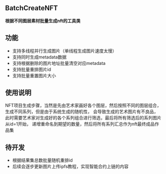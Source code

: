## BatchCreateNFT
**根据不同图层素材批量生成nft的工具类**
## 功能
* 支持多线程并行生成图片（单线程生成图片速度太慢）
* 支持同时生成metadata数据
* 支持根据删除的图片地址批量清空对应metadata
* 支持批量重排图片id
* 支持批量重置图片大小
## 使用说明
NFT项目生成步骤，当然是先由艺术家画好各个图层，然后按照不同的图层组合，生成不同系列，但是由于系统生成的随机性，
会导致生成的艺术图片有不良品，此时需要艺术家对生成好的各个系列组合进行筛选，最后将所有筛选后的系列图片从id=1开始，
递增重命名到期望的数量，然后将所有系列汇总作为nft最终成品作品集
## 待开发
* 根据结果集总数批量随机重排id
* 后续会逐步更新图片上传ipfs教程，实现智能合约上链的内容
